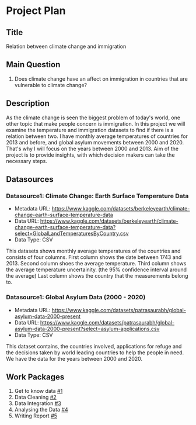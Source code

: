 # Project Plan

## Title
<!-- Give your project a short title. -->
Relation between climate change and immigration
## Main Question

<!-- Think about one main question you want to answer based on the data. -->
1. Does climate change have an affect on immigration in countries that are vulnerable to climate change?

## Description

<!-- Describe your data science project in max. 200 words. Consider writing about why and how you attempt it. -->
As the climate change is seen the biggest problem of today's world, one other topic that make people concern is immigration. 
 In this project we will examine the temperature and immigration datasets to find if there is a relation between two. I have monthly average temperatures of countries for 2013 and before, and global asylum movements between 2000 and 2020. That's why I will focus on the years between 2000 and 2013.
 Aim of the project is to provide insights, with which decision makers can take the necessary steps.
## Datasources

<!-- Describe each datasources you plan to use in a section. Use the prefic "DatasourceX" where X is the id of the datasource. -->

### Datasource1: Climate Change: Earth Surface Temperature Data
* Metadata URL: https://www.kaggle.com/datasets/berkeleyearth/climate-change-earth-surface-temperature-data
* Data URL: https://www.kaggle.com/datasets/berkeleyearth/climate-change-earth-surface-temperature-data?select=GlobalLandTemperaturesByCountry.csv
* Data Type: CSV

This datasets shows monthly average temperatures of the countries and consists of four columns.
  First column shows the date between 1743 and 2013.
  Second column shoes the average temperature.
  Third column shows the average temperature uncertainity. (the 95% confidence interval around the average)
  Last column shows the country that the measurements belong to.

### Datasource1: Global Asylum Data (2000 - 2020)
* Metadata URL: https://www.kaggle.com/datasets/patrasaurabh/global-asylum-data-2000-present
* Data URL: https://www.kaggle.com/datasets/patrasaurabh/global-asylum-data-2000-present?select=asylum-applications.csv
* Data Type: CSV

This dataset contains, the countries involved, applications for refuge and the decisions taken by world leading countries to help the people in need. We have the data for the years between 2000 and 2020. 


## Work Packages

<!-- List of work packages ordered sequentially, each pointing to an issue with more details. -->

1. Get to know data [#1][i1]
2. Data Cleaning [#2][i2]
3. Data Integration [#3][i3]
4. Analysing the Data [#4][i4]
5. Writing Report [#5][i5]

[i1]: https://github.com/32171165/made-template/issues/1#issue-2300237429
[i2]: https://github.com/32171165/made-template/issues/2#issue-2300289088
[i3]: https://github.com/32171165/made-template/issues/3#issue-2300290469
[i4]: https://github.com/32171165/made-template/issues/4#issue-2300291419
[i5]: https://github.com/32171165/made-template/issues/5#issue-2300292743
